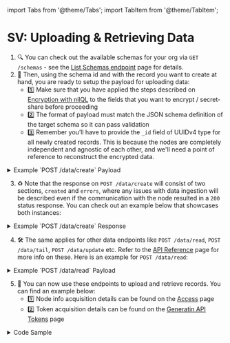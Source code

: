 import Tabs from '@theme/Tabs';
import TabItem from '@theme/TabItem';

# SV: Uploading & Retrieving Data

1. 🔍 You can check out the available schemas for your org via `GET /schemas` - see the [List Schemas endpoint](../../api/nildb/list-the-organizations-schemas.api.mdx) page for details.
2. 🧰 Then, using the schema id and with the record you want to create at hand, you are ready to setup the payload for uploading data:
   - 1️⃣ Make sure that you have applied the steps described on [Encryption with nilQL](encryption.md) to the fields that you want to encrypt / secret-share before proceeding
   - 2️⃣ The format of payload must match the JSON schema definition of the target schema so it can pass validation
   - 3️⃣ Remember you’ll have to provide the `_id` field of UUIDv4 type for all newly created records. This is because the nodes are completely independent and agnostic of each other, and we'll need a point of reference to reconstruct the encrypted data.

<details>
<summary>Example `POST /data/create` Payload</summary>

```JSON
{
   "schema": "9b22147f-d6d5-40f1-927d-96c08XXXXXXXX",
   "data": [
      {
         "_id": "f47ac10b-58cc-4372-a567-0e02bXXXXXX",
         "service": "Netflix",
         "username": "JohnDoe13",
         "password": "oTsOsg+XMaA=", //encrypted share
         "registered_at": "2022-01-01T00:00:00Z"
      }
   ]
}
```
</details>

3. ♻️ Note that the response on `POST /data/create` will consist of two sections, `created` and `errors`, where any issues with data ingestion will be described even if the communication with the node resulted in a `200` status response. You can check out an example below that showcases both instances:

<details>
<summary>Example `POST /data/create` Response</summary>

```JSON
{
   "data": {
      "created": [
         "f47ac10b-58cc-5372-a567-0e02b2XXXXXX"
      ],
      "errors": [
         {
            "error": "E11000 duplicate key error collection: datablocks_data.f47ac10b-58cc-4372-a567-0e02b2XXXXXX index: _id_ dup key: { _id: UUID(\"f47ac10b-58cc-4372-a567-0e02b2XXXXXX\") }",
            "document": {
               "_id": "f47ac10b-58cc-4372-a567-0e02bXXXXXX",
               "service": "Netflix",
               "username": "JohnDoe13",
               "password": "oTsOsg+XMaA=",
               "registered_at": "2022-01-01T00:00:00Z"
            }
         }
      ]
   }
}
```
</details>

4. 🛠️ The same applies for other data endpoints like `POST /data/read`, `POST /data/tail`, `POST /data/update` etc. Refer to the [API Reference](../../api/nildb/overview.md) page for more info on these. Here is an example for `POST /data/read`:

<details>
<summary>Example `POST /data/read` Payload</summary>

```JSON
{
   "schema": "9b22147f-d6d5-40f1-927d-96c08XXXXXXXX",
   "filter": {
      "service": "Netflix"
   }
}
```
</details>


5. 🏁 You can now use these endpoints to upload and retrieve records. You can find an example below:
   - 1️⃣ Node info acquisition details can be found on the [Access](access.md) page
   - 2️⃣ Token acquisition details can be found on the [Generatin API Tokens](generate-tokens.md) page

   
<details>
<summary>Code Sample</summary>

<Tabs>
  <TabItem value="python" label="Python">

```python reference showGithubLink
https://github.com/NillionNetwork/nil-examples/blob/main/nildb/secretvault_python/nildb_api.py
```

</TabItem> 
<TabItem value="typescript" label="TypeScript">

```TypeScript
// placeholder
```

</TabItem> 

</Tabs>

</details>